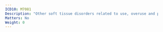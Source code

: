```yaml
---
ICD10: M7081
Description: "Other soft tissue disorders related to use, overuse and pressure: Shoulder region"
Matters: No
Weight: 0
---
```


